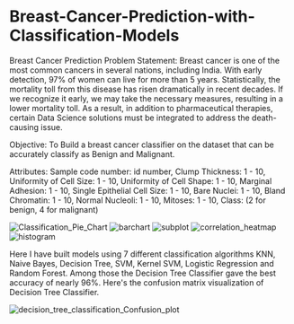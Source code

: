 # Breast-Cancer-Prediction-with-Classification-Models
Breast Cancer Prediction
Problem Statement:
Breast cancer is one of the most common cancers in several nations, including India. With early detection, 97% of women can live for more than 5 years. Statistically, the mortality toll from this disease has risen dramatically in recent decades. If we recognize it early, we may take the necessary measures, resulting in a lower mortality toll. As a result, in addition to pharmaceutical therapies, certain Data Science solutions must be integrated to address the death-causing issue.

Objective:
To Build a breast cancer classifier on the dataset that can be accurately classify as Benign and Malignant.

Attributes:
Sample code number: id number,
Clump Thickness: 1 - 10,
Uniformity of Cell Size: 1 - 10,
Uniformity of Cell Shape: 1 - 10,
Marginal Adhesion: 1 - 10,
Single Epithelial Cell Size: 1 - 10,
Bare Nuclei: 1 - 10,
Bland Chromatin: 1 - 10,
Normal Nucleoli: 1 - 10,
Mitoses: 1 - 10,
Class: (2 for benign, 4 for malignant)


![Classification_Pie_Chart](https://user-images.githubusercontent.com/62327880/201203225-a6338c69-e9cb-40f2-ab4f-aa7b2ad0f222.png)
![barchart](https://user-images.githubusercontent.com/62327880/201203609-4dba626c-57d5-46ba-a830-081bd6c9b37d.png)
![subplot](https://user-images.githubusercontent.com/62327880/201203655-6a4d2174-a6b5-42e8-beb1-78378830a792.png)
![correlation_heatmap](https://user-images.githubusercontent.com/62327880/201203696-b5a5cd7e-cbd3-4472-8eae-6f2c3f876fbd.png)
![histogram](https://user-images.githubusercontent.com/62327880/201203726-23a41a67-3302-4f61-baac-43d60a16bc4b.png)

Here I have built models using 7 different classification algorithms KNN, Naive Bayes, Decision Tree, SVM, Kernel SVM, Logistic Regression and Random Forest. Among those the Decision Tree Classifier gave the best accuracy of nearly 96%. Here's the confusion matrix visualization of Decision Tree Classifier.


![decision_tree_classification_Confusion_plot](https://user-images.githubusercontent.com/62327880/201204491-5fd1f7d1-68e2-4423-98bb-43247a4c41b7.png)
